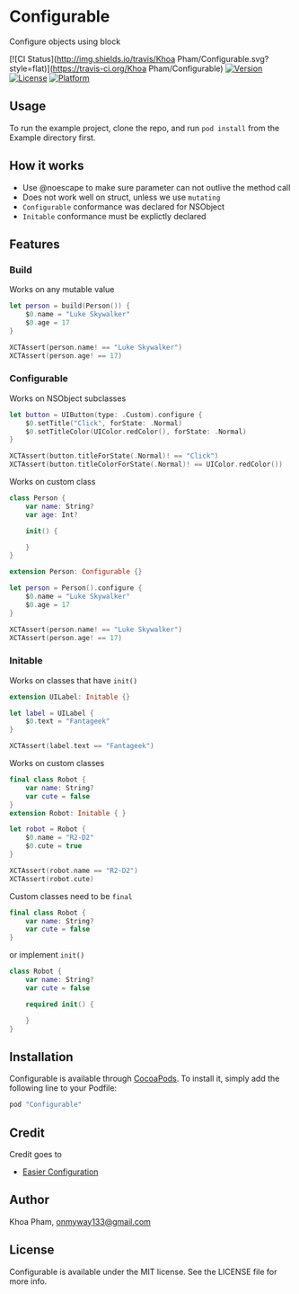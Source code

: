 # Configurable
Configure objects using block

[![CI Status](http://img.shields.io/travis/Khoa Pham/Configurable.svg?style=flat)](https://travis-ci.org/Khoa Pham/Configurable)
[![Version](https://img.shields.io/cocoapods/v/Configurable.svg?style=flat)](http://cocoapods.org/pods/Configurable)
[![License](https://img.shields.io/cocoapods/l/Configurable.svg?style=flat)](http://cocoapods.org/pods/Configurable)
[![Platform](https://img.shields.io/cocoapods/p/Configurable.svg?style=flat)](http://cocoapods.org/pods/Configurable)

## Usage

To run the example project, clone the repo, and run `pod install` from the Example directory first.

## How it works

- Use @noescape to make sure parameter can not outlive the method call
- Does not work well on struct, unless we use `mutating`
- `Configurable` conformance was declared for NSObject
- `Initable` conformance must be explictly declared

## Features

### Build

Works on any mutable value

```swift
let person = build(Person()) {
    $0.name = "Luke Skywalker"
    $0.age = 17
}

XCTAssert(person.name! == "Luke Skywalker")
XCTAssert(person.age! == 17)
```

### Configurable

Works on NSObject subclasses

```swift
let button = UIButton(type: .Custom).configure {
    $0.setTitle("Click", forState: .Normal)
    $0.setTitleColor(UIColor.redColor(), forState: .Normal)
}

XCTAssert(button.titleForState(.Normal)! == "Click")
XCTAssert(button.titleColorForState(.Normal)! == UIColor.redColor())
```

Works on custom class

```swift
class Person {
    var name: String?
    var age: Int?

    init() {

    }
}

extension Person: Configurable {}

let person = Person().configure {
    $0.name = "Luke Skywalker"
    $0.age = 17
}

XCTAssert(person.name! == "Luke Skywalker")
XCTAssert(person.age! == 17)
```

### Initable

Works on classes that have `init()`

```swift
extension UILabel: Initable {}

let label = UILabel {
    $0.text = "Fantageek"
}

XCTAssert(label.text == "Fantageek")
```

Works on custom classes

```swift
final class Robot {
    var name: String?
    var cute = false
}
extension Robot: Initable { }

let robot = Robot {
    $0.name = "R2-D2"
    $0.cute = true
}

XCTAssert(robot.name == "R2-D2")
XCTAssert(robot.cute)
```

Custom classes need to be `final`

```swift
final class Robot {
    var name: String?
    var cute = false
}
```

or implement `init()`

```swift
class Robot {
    var name: String?
    var cute = false

    required init() {

    }
}
```

## Installation

Configurable is available through [CocoaPods](http://cocoapods.org). To install
it, simply add the following line to your Podfile:

```ruby
pod "Configurable"
```

## Credit
Credit goes to

- [Easier Configuration](http://nshipster.com/new-years-2016/)

## Author

Khoa Pham, onmyway133@gmail.com

## License

Configurable is available under the MIT license. See the LICENSE file for more info.
